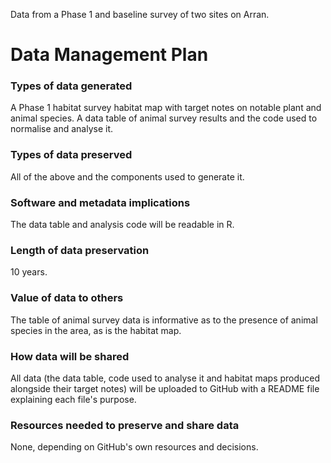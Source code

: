 Data from a Phase 1 and baseline survey of two sites on Arran.

# Data Management Plan
### Types of data generated
A Phase 1 habitat survey habitat map with target notes on notable plant and animal species. A data table of animal survey results and the code used to normalise and analyse it.
### Types of data preserved
All of the above and the components used to generate it.
### Software and metadata implications
The data table and analysis code will be readable in R.
### Length of data preservation
10 years.
### Value of data to others
The table of animal survey data is informative as to the presence of animal species in the area, as is the habitat map.
### How data will be shared
All data (the data table, code used to analyse it and habitat maps produced alongside their target notes) will be uploaded to GitHub with a README file explaining each file's purpose.
### Resources needed to preserve and share data
None, depending on GitHub's own resources and decisions.
